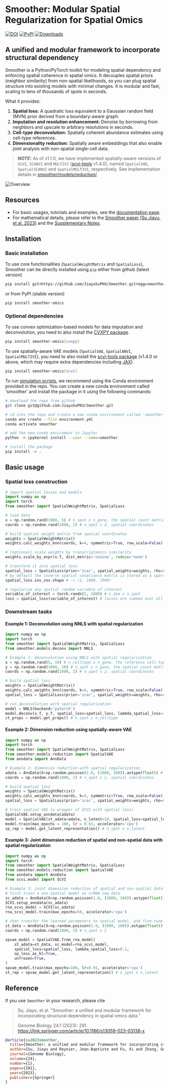 # Smoother: Modular Spatial Regularization for Spatial Omics
[![DOI](https://zenodo.org/badge/546425993.svg)](https://zenodo.org/doi/10.5281/zenodo.10242921)
[![PyPI](https://img.shields.io/pypi/v/smoother-omics.svg)](https://pypi.org/project/smoother-omics/)
[![Downloads](https://static.pepy.tech/badge/smoother-omics)](https://pepy.tech/project/smoother-omics)

## A unified and modular framework to incorporate structural dependency
Smoother is a Python/PyTorch toolkit for modeling spatial dependency and enforcing spatial coherence in spatial omics. It decouples spatial priors (neighbor similarity) from non-spatial likelihoods, so you can plug spatial structure into existing models with minimal changes. It is modular and fast, scaling to tens of thousands of spots in seconds.

What it provides:
1. **Spatial loss:** A quadratic loss equivalent to a Gaussian random field (MVN) prior derived from a boundary-aware graph.
2. **Imputation and resolution enhancement:** Denoise by borrowing from neighbors and upscale to arbitrary resolutions in seconds.
3. **Cell-type deconvolution:** Spatially coherent abundance estimates using cell-type references.
4. **Dimensionality reduction:** Spatially aware embeddings that also enable joint analysis with non-spatial single-cell data.


> **_NOTE:_** As of v1.1.0, we have implemented spatially-aware versions of `SCVI`, `SCANVI` and `MULTIVI` ([scvi-tools](https://scvi-tools.org/) v1.4.0), named `SpatialVAE`, `SpatialSCANVI` and `SpatialMULTIVI`, respectively. See implementation details in [smoother/models/reduction/](/smoother/models/reduction/).

![Overview](/docs/img/Smoother_overview.png)

## Resources
* For basic usages, tutorials and examples, see the [documentation page](https://smoother.readthedocs.io/en/latest/index.html). 
* For mathematical details, please refer to the [Smoother paper (Su Jiayu, et al. 2023)](https://link.springer.com/article/10.1186/s13059-023-03138-x) and the [Supplementary Notes](/docs/Smoother_sup_notes.pdf).

## Installation
### Basic installation
To use core functionalities (`SpatialWeightMatrix` and `SpatialLoss`), Smoother can be directly installed using `pip` either from github (latest version)
```zsh
pip install git+https://github.com/JiayuSuPKU/Smoother.git#egg=smoother
```
or from PyPI (stable version)
```zsh
pip install smoother-omics
```

### Optional dependencies
To use convex optimization-based models for data imputation and deconvolution, you need to also install the [CVXPY package](https://www.cvxpy.org/).
```zsh
pip install smoother-omics[cvxpy]
```

To use spatially-aware VAE models (`SpatialVAE`, `SpatialANVI`, `SpatialMULTIVI`), you need to also install the [scvi-tools package](https://scvi-tools.org/) (v1.4.0 or above, which may require extra dependencies including [JAX](https://jax.readthedocs.io/en/latest/)).
```zsh
pip install smoother-omics[scvi]
```

To run [simulation scripts](/simulation/README.md), we recommend using the Conda environment provided in the repo. You can create a new conda environment called 'smoother' and install the package in it using the following commands:
```zsh
# download the repo from github
git clone git@github.com:JiayuSuPKU/Smoother.git

# cd into the repo and create a new conda environment called 'smoother'
conda env create --file environment.yml
conda activate smoother

# add the new conda enviroment to Jupyter
python -m ipykernel install --user --name=smoother

# install the package
pip install -e .
```

## Basic usage
### Spatial loss construction
```python
# import spatial losses and models
import numpy as np
import torch
from smoother import SpatialWeightMatrix, SpatialLoss

# load data
x = np.random.rand(1000, 5) # n_spot x n_gene, the spatial count matrix
coords = np.random.rand(1000, 2) # n_spot x 2, spatial coordinates

# build spatial weight matrix from spatial coordinates
weights = SpatialWeightMatrix()
weights.calc_weights_knn(coords, k=4, symmetric=True, row_scale=False) # mutual kNN graph weights

# (optional) scale weights by transcriptomics similarity
weights.scale_by_expr(x.T, dist_metric='cosine', reduce='none')

# transform it into spatial loss
spatial_loss = SpatialLoss(prior='icar', spatial_weights=weights, rho=0.99, use_sparse=True, standardize_cov=False)
# by default the inverse spatial covariance matrix is stored as a sparse matrix in spatial_loss.inv_cov
spatial_loss.inv_cov.shape # -> (1, 1000, 1000)

# regularize any spatial random variable of interest
variable_of_interest = torch.randn(2, 1000) # n_dim x n_spot
loss = spatial_loss(variable_of_interest) # losses are summed over all dimensions, returning a scalar
```

### Downstream tasks
#### Example 1: Deconvolution using NNLS with spatial regularization
```python
import numpy as np
import torch
from smoother import SpatialWeightMatrix, SpatialLoss
from smoother.models.deconv import NNLS

# Example 1: deconvolution using NNLS with spatial regularization
x = np.random.rand(5, 10) # n_celltype x n_gene, the reference cell-type signatures
y = np.random.rand(1000, 10) # n_spot x n_gene, the spatial count matrix
coords = np.random.rand(1000, 2) # n_spot x 2, spatial coordinates

# build spatial loss
weights = SpatialWeightMatrix()
weights.calc_weights_knn(coords, k=4, symmetric=True, row_scale=False)
spatial_loss = SpatialLoss(prior='icar', spatial_weights=weights, rho=0.99, use_sparse=True, standardize_cov=False)

# run deconvolution with spatial regularization
model = NNLS(backend='pytorch')
model.deconv(x.T, y.T, spatial_loss=spatial_loss, lambda_spatial_loss=1.0)
ct_props = model.get_props() # n_spot x n_celltype
```

#### Example 2: Dimension reduction using spatially-aware VAE
```python
import numpy as np
import torch
from smoother import SpatialWeightMatrix, SpatialLoss
from smoother.models.reduction import SpatialVAE
from anndata import AnnData

# Example 2: dimension reduction with spatial regularization
adata = AnnData(X=np.random.poisson(1.0, (1000, 100)).astype(float)) # n_spot x n_gene
coords = np.random.rand(1000, 2) # n_spot x 2, spatial coordinates

# build spatial loss
weights = SpatialWeightMatrix()
weights.calc_weights_knn(coords, k=4, symmetric=True, row_scale=False)
spatial_loss = SpatialLoss(prior='icar', spatial_weights=weights, rho=0.99, use_sparse=True, standardize_cov=True)

# train spatial VAE (a wrapper of SCVI with spatial loss)
SpatialVAE.setup_anndata(adata)
model = SpatialVAE(st_adata=adata, n_latent=10, spatial_loss=spatial_loss, lambda_spatial_loss=0.1, sp_loss_as_kl=True)
model.train(max_epochs = 100, lr = 0.01, accelerator='cpu')
sp_rep = model.get_latent_representation() # n_spot x n_latent
```

#### Example 3: Joint dimension reduction of spatial and non-spatial data with spatial regularization
```python
import numpy as np
import torch
from smoother import SpatialWeightMatrix, SpatialLoss
from smoother.models.reduction import SpatialVAE
from anndata import AnnData
from scvi.model import SCVI

# Example 3: joint dimension reduction of spatial and non-spatial data with spatial regularization
# first train a non-spatial model on scRNA-seq data
sc_adata = AnnData(X=np.random.poisson(1.0, (2000, 100)).astype(float)) # n_cell x n_gene
SCVI.setup_anndata(sc_adata)
rna_scvi_model = SCVI(sc_adata)
rna_scvi_model.train(max_epochs=50, accelerator='cpu')

# then transfer the learned parameters to spatial model, and fine-tune with spatial loss
st_data = AnnData(X=np.random.poisson(1.0, (1000, 100)).astype(float)) # n_spot x n_gene
coords = np.random.rand(1000, 2) # n_spot x 2

spvae_model = SpatialVAE.from_rna_model(
    st_adata=st_data, sc_model=rna_scvi_model,
    spatial_loss=spatial_loss, lambda_spatial_loss=0.1,
    sp_loss_as_kl=True,
    unfrozen=True,
)
spvae_model.train(max_epochs=100, lr=0.01, accelerator='cpu')
st_rep = spvae_model.get_latent_representation() # n_spot x n_latent
```

## Reference
If you use `Smoother` in your research, please cite
> Su, Jiayu, et al. "Smoother: a unified and modular framework for incorporating structural dependency in spatial omics data." 
>
> Genome Biology 24.1 (2023): 291.
https://link.springer.com/article/10.1186/s13059-023-03138-x

```bibtex
@article{su2023smoother,
  title={Smoother: a unified and modular framework for incorporating structural dependency in spatial omics data},
  author={Su, Jiayu and Reynier, Jean-Baptiste and Fu, Xi and Zhong, Guojie and Jiang, Jiahao and Escalante, Rydberg Supo and Wang, Yiping and Aparicio, Luis and Izar, Benjamin and Knowles, David A and Rabadan, Raul},
  journal={Genome Biology},
  volume={24},
  number={1},
  pages={291},
  year={2023},
  publisher={Springer}
}
```